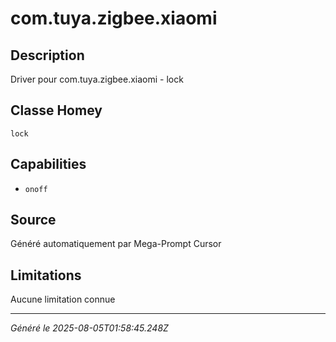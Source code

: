 # com.tuya.zigbee.xiaomi

## Description
Driver pour com.tuya.zigbee.xiaomi - lock

## Classe Homey
`lock`

## Capabilities
- `onoff`

## Source
Généré automatiquement par Mega-Prompt Cursor

## Limitations
Aucune limitation connue

---
*Généré le 2025-08-05T01:58:45.248Z*
